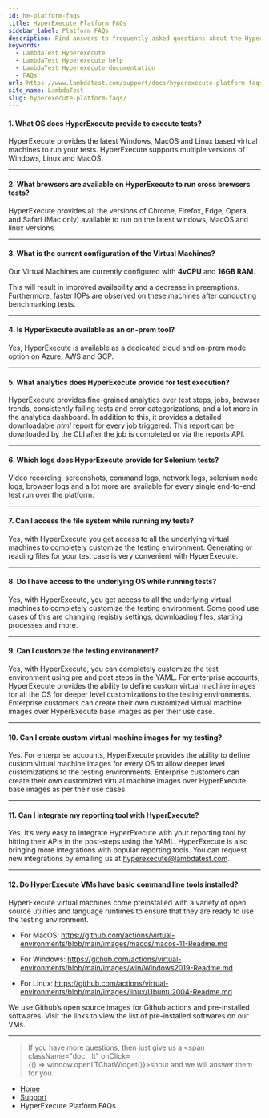 ```yaml
---
id: he-platform-faqs
title: HyperExecute Platform FAQs
sidebar_label: Platform FAQs
description: Find answers to frequently asked questions about the HyperExecute platform, covering OS support, available browsers, customization options, and more for efficient testing.
keywords:
  - LambdaTest Hyperexecute
  - LambdaTest Hyperexecute help
  - LambdaTest Hyperexecute documentation
  - FAQs
url: https://www.lambdatest.com/support/docs/hyperexecute-platform-faqs/
site_name: LambdaTest
slug: hyperexecute-platform-faqs/
---
```


<script type="application/ld+json"
      dangerouslySetInnerHTML={{ __html: JSON.stringify({
       "@context": "https://schema.org",
        "@type": "BreadcrumbList",
        "itemListElement": [{
          "@type": "ListItem",
          "position": 1,
          "name": "Home",
          "item": "https://www.lambdatest.com"
        },{
          "@type": "ListItem",
          "position": 2,
          "name": "Support",
          "item": "https://www.lambdatest.com/support/docs/"
        },{
          "@type": "ListItem",
          "position": 3,
          "name": "Integrations",
          "item": "https://www.lambdatest.com/support/docs/hyperexecute-platform-faqs/"
        }]
      })
    }}
></script>

#### 1. **What OS does HyperExecute provide to execute tests?**

  HyperExecute provides the latest Windows, MacOS and Linux based virtual machines to run your tests. HyperExecute supports multiple versions of Windows, Linux and MacOS.

***

#### 2. **What browsers are available on HyperExecute to run cross browsers tests?**

  HyperExecute provides all the versions of Chrome, Firefox, Edge, Opera, and Safari (Mac only) available to run on the latest windows, MacOS and linux versions.

***

#### 3. What is the current configuration of the Virtual Machines?

Our Virtual Machines are currently configured with **4vCPU** and **16GB RAM**.

This will result in improved availability and a decrease in preemptions. Furthermore, faster IOPs are observed on these machines after conducting benchmarking tests.

***

#### 4. **Is HyperExecute available as an on-prem tool?**

  Yes, HyperExecute is available as a dedicated cloud and on-prem mode option on Azure, AWS and GCP.

***

#### 5. **What analytics does HyperExecute provide for test execution?**

  HyperExecute provides fine-grained analytics over test steps, jobs, browser trends, consistently failing tests and error categorizations, and a lot more in the analytics dashboard. In addition to this, it provides a detailed downloadable _html_ report for every job triggered. This report can be downloaded by the CLI after the job is completed or via the reports API.

***

#### 6. **Which logs does HyperExecute provide for Selenium tests?**

  Video recording, screenshots, command logs, network logs, selenium node logs, browser logs and a lot more are available for every single end-to-end test run over the platform.

***

#### 7. **Can I access the file system while running my tests?**

  Yes, with HyperExecute you get access to all the underlying virtual machines to completely customize the testing environment. Generating or reading files for your test case is very convenient with HyperExecute.

***

#### 8. **Do I have access to the underlying OS while running tests?**

  Yes, with HyperExecute, you get access to all the underlying virtual machines to completely customize the testing environment. Some good use cases of this are changing registry settings, downloading files, starting processes and more. 

***

#### 9. **Can I customize the testing environment?**

  Yes, with HyperExecute, you can completely customize the test environment using pre and post steps in the YAML. For enterprise accounts, HyperExecute provides the ability to define custom virtual machine images for all the OS for deeper level customizations to the testing environments. Enterprise customers can create their own customized virtual machine images over HyperExecute base images as per their use case.

***

#### 10. **Can I create custom virtual machine images for my testing?**

  Yes. For enterprise accounts, HyperExecute provides the ability to define custom virtual machine images for every OS to allow deeper level customizations to the testing environments. Enterprise customers can create their own customized virtual machine images over HyperExecute base images as per their use cases.

***

#### 11. **Can I integrate my reporting tool with HyperExecute?**

  Yes. It’s very easy to integrate HyperExecute with your reporting tool by hitting their APIs in the post-steps using the YAML. HyperExecute is also bringing more integrations with popular reporting tools. You can request new integrations by emailing us at hyperexecute@lambdatest.com.

***

#### 12. **Do HyperExecute VMs have basic command line tools installed?**

  HyperExecute virtual machines come preinstalled with a variety of open source utilities and language runtimes to ensure that they are ready to use the testing environment.

  - For MacOS:
    https://github.com/actions/virtual-environments/blob/main/images/macos/macos-11-Readme.md

  - For Windows:
    https://github.com/actions/virtual-environments/blob/main/images/win/Windows2019-Readme.md
    
  - For Linux:
    https://github.com/actions/virtual-environments/blob/main/images/linux/Ubuntu2004-Readme.md

We use Github’s open source images for Github actions and pre-installed softwares. Visit the links to view the list of pre-installed softwares on our VMs.

***

>If you have more questions, then just give us a <span className="doc__lt" onClick={() => window.openLTChatWidget()}>shout</span> and we will answer them for you.

<nav aria-label="breadcrumbs">
  <ul className="breadcrumbs">
    <li className="breadcrumbs__item">
      <a className="breadcrumbs__link" target="_self" href="https://www.lambdatest.com">
        Home
      </a>
    </li>
    <li className="breadcrumbs__item">
      <a className="breadcrumbs__link" target="_self" href="https://www.lambdatest.com/support/docs/">
        Support
      </a>
    </li>
    <li className="breadcrumbs__item breadcrumbs__item--active">
      <span className="breadcrumbs__link">
       HyperExecute Platform FAQs
      </span>
    </li>
  </ul>
</nav>